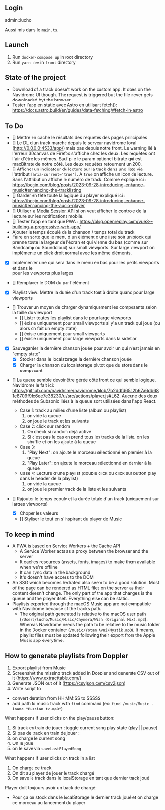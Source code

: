 ## Login
admin::lucho

Aussi mis dans le `main.ts`.

## Launch
1. Run `docker-compose up` in root directory
2. Run `yarn dev` in `front` directory

## State of the project
- Download of a track doesn't work on the custom app. It does on the Navidrome UI though. The request is triggered but the file never gets downloaded byt the browser.
- Tester l'app en static avec Astro en utilisant fetch(): https://docs.astro.build/en/guides/data-fetching/#fetch-in-astro

## To Do
- [] Mettre en cache le résultats des requetes des pages principales
- [] Le DL d'un track marche depuis le serveur navidrome local (http://0.0.0.0:4533/app/) mais pas depuis notre front. Le warning lié à l'erreur 3Dcanvas de Firefox s'affiche chez les deux. Les requêtes ont l'air d'être les mêmes. Sauf p-e le param optionel bitrate qui est maxBitrate de notre côté. Les deux requètes retournent un 200.
- [] Afficher un indicateur de lecture sur la track dans une liste via l'attribut `[aria-current='true']`. A `true` on affiche un icon de lecture. Sans l'attribut on affiche le numéro de track. Comme expliqué ici : https://begin.com/blog/posts/2023-09-28-introducing-enhance-music#enhancing-the-tracklisting
- [] Garder en tête toute la logique du player expliqué ici : https://begin.com/blog/posts/2023-09-28-introducing-enhance-music#enhancing-the-audio-player
- [] Utiliser la [Media Session API](https://developer.mozilla.org/en-US/docs/Web/API/Media_Session_API) si on veut afficher le controle de la lecture sur les notifications mobile.
- [] Tester l'app en tant que PWA : https://blog.openreplay.com/vue3--building-a-progressive-web-app/
- Ajouter le temps écoulé de la chanson / temps total du track
- Faire en sorte que le menu d'un élément d'une liste soit un block qui prenne toute la largeur de l'écran et qui vienne du bas (comme sur Bandcamp ou Soundcloud) sur small viewports. Sur large viewport on implémente un click droit normal avec les même éléments.
- [x] Implémenter une <SearchBar> qui sera dans le menu en bas pour les petits viewports et dans le <main> pour les viewports plus larges
- [] Remplacer le DOM du <Drawer> par l'élément <Dialog> natif: https://developer.mozilla.org/en-US/docs/Web/HTML/Element/dialog#usage_notes
- [x] Playlist view: Mettre la durée d'un track tout à droite quand pour large viewports
- [] Trouver un moyen de charger dynamiquement les composants selon la taille du viewport
  - [] Lister toutes les playlist dans le <MainNav> pour large viewports
  - [] <Player> éxiste uniquement pour small viewports si y'a un track qui joue (ou alors on fait un empty state)
  - [] <Drawer> éxiste uniquement pour small viewports
  - [] <SearchBar> éxiste uniquement pour large viewports dans la sidebar
- [x] Sauvegarder la dernière chanson jouée pour avoir un <Player> qui n'est jamais en "empty state"
  - [x] Stocker dans le localstorage la dernière chanson jouée
  - [x] Charger la chanson du localstorage plutot que du store dans le composant <Player>
- [] La queue semble devoir être gérée côté front ce qui semble logique. Navidrome le fait ici: https://github.com/navidrome/navidrome/blob/7b2ddfd65a2b67a6db681e8709f9fc6ee7e38230/ui/src/actions/player.js#L62. Aucune des deux méthodes de Subsonic liées à la queue sont utilisées dans l'app React.
  - Case 1: track au milieu d'une liste (album ou playlist)
    1. on vide la queue
    2. on joue le track et les suivants
  - Case 2: click sur random 
    1. On check si random déjà activé
    2. Si c'est pas le cas on prend tous les tracks de la liste, on les shuffle et on les ajoute à la queue
  - Case 3:
    1. "Play Next": on ajoute le morceau sélectionné en premier à la queue
    2. "Play Later": on ajoute le morceau sélectionné en dernier à la queue
  - Case 4: Lecture d'une playlist (double click ou click sur button play dans le header de la playlist)
    1. on vide la queue
    2. on joue le premier track de la liste et les suivants

- [] Rajouter le temps écoulé et la durée totale d'un track (uniquement sur larges viewports)
  - [x] Choper les valeurs
  - [] Styliser le tout en s'inspirant du player de Music

## To keep in mind
- A PWA is based on Service Workers + the Cache API
  - A Service Worker acts as a proxy between the browser and the server
  - It caches resources (assets, fonts, images) to make them available when we're offline
  - It can sync data in the background
  - It's doesn't have access to the DOM
- An SSG which becomes hydrated also seem to be a good solution. Most of the page can be rendered as HTML files on the server as their content doesn't change. The only part of the app that changes is the queue and the player itself. Everything else can be static.
- Playlists exported through the macOS Music app are not compatible with Navidrome because of the tracks path.
  - The original path generated is relative to the macOS user path (`/Users/lucho/Music/Music/Chymera/Wish (Original Mix).mp3`). Whereas Navidrome needs the path to be relative to the music folder in the Docker container (`/music/Yotam Avni/Mystik.mp3`). It means, playlist files must be updated following their export from the Apple Music app everytime.

## How to generate playlists from Doppler
1. Export playlist from Music
2. Screenshot the missing track added in Doppler and generate CSV out of it (https://www.extracttable.com/)
3. Generate JSON out of it (https://csvjson.com/csv2json)
4. Write script to
  - convert duration from HH:MM:SS to SSSSS
  - add path to music track with `find` command (ex: `find /music/Music -iname "Russian tv.mp3"`)


What happens if user clicks on the play/pause button:
1. Si track en train de jouer : toggle current song play state (play || pause)
2. Si pas de track en train de jouer :
  1. on charge le current song
  2. On le joue
  3. on le save via `saveLastPlayedSong`

What happens if user clicks on track in a list
1. On charge ce track
2. On dit au player de jouer le track chargé
3. On save le track dans le localStorage en tant que dernier track joué

Player doit toujours avoir un track de chargé:
  - Pour ça on stock dans le localStorage le dernier track joué et on charge ce morceau au lancement du player